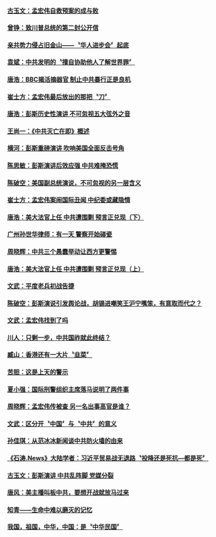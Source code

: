 #### [古玉文：孟宏伟自救预案的成与败](../pages/news207/a1394999.md?t=10120034) 

#### [曾铮：致川普总统的第二封公开信](../pages/news207/a1394998.md?t=10120034) 

#### [亲共势力侵占旧金山——〝华人进步会〞起底](../pages/news207/a1394995.md?t=10120034) 

#### [袁斌：中共发明的〝擅自协助他人了解世界罪〞](../pages/news207/a1394993.md?t=10120034) 

#### [唐浩：BBC揭活摘器官 制止中共暴行正是良机](../pages/news207/a1394983.md?t=10120034) 


#### [崔士方：孟宏伟最后放出的那把〝刀〞](../pages/news207/a1394855.md?t=10120034) 

#### [唐浩：彭斯历史性演讲 不可忽视五大弦外之音](../pages/news207/a1394854.md?t=10120034) 

#### [王尚一：《中共灭亡在即》概述](../pages/news207/a1394853.md?t=10120034) 



#### [横河：彭斯重磅演讲 吹响美国全面反击号角](../pages/news207/a1394691.md?t=10120034) 

#### [陈思敏：彭斯演讲后效应强 中共难掩恐慌](../pages/news207/a1394690.md?t=10120034) 

#### [陈破空：美国副总统演说，不可忽视的另一层含义](../pages/news207/a1394689.md?t=10120034) 

#### [崔士方：孟宏伟案闹国际丑闻 中纪委或藏隐情](../pages/news207/a1394688.md?t=10120034) 

#### [唐浩：美大法官上任 中共遭围剿 预言正兑现（下）](../pages/news207/a1394687.md?t=10120034) 

#### [广州孙世华律师：有一天 警察开始碰瓷](../pages/news207/a1394572.md?t=10120034) 

#### [周晓辉：中共三个愚蠢举动让西方更警惕](../pages/news207/a1394570.md?t=10120034) 

#### [唐浩：美大法官上任 中共遭围剿 预言正兑现（上）](../pages/news207/a1394565.md?t=10120034) 

#### [文武：平度老兵初战告捷](../pages/news207/a1394476.md?t=10120034) 

#### [陈破空：彭斯演说引发舆论战，胡锡进嘲笑王沪宁嘴笨，有意取而代之？](../pages/news207/a1394489.md?t=10120034) 


#### [文武：孟宏伟找到了吗](../pages/news207/a1394488.md?t=10120034) 

#### [川人：只剩一步，中共国祚就此终结？](../pages/news207/a1394471.md?t=10120034) 

#### [臧山：香港还有一大片〝韭菜〞](../pages/news207/a1394470.md?t=10120034) 

#### [苦胆：这是上天的警示](../pages/news207/a1394469.md?t=10120034) 

#### [夏小强：国际刑警组织主席落马说明了两件事](../pages/news207/a1394468.md?t=10120034) 

#### [周晓辉：孟宏伟传被查 另一名出事高官是谁？](../pages/news207/a1394467.md?t=10120034) 

#### [文武：区分开〝中国〞与〝中共〞的意义](../pages/news207/a1394465.md?t=10120034) 

#### [孙佳琪：从范冰冰新闻谈中共防火墙的由来](../pages/news207/a1394378.md?t=10120034) 

#### [《石涛.News》大陆学者：习近平贸易战无退路〝投降还是死抗—都是死〞](../pages/news207/a1394382.md?t=10120034) 

#### [古玉文：彭斯演讲 中共乱阵脚 党媒分裂](../pages/news207/a1394410.md?t=10120034) 

#### [唐风：美主播叫板中共，要想开战就放马过来](../pages/news207/a1394385.md?t=10120034) 

#### [知青——生命中难以磨灭的记忆](../pages/news207/a1394346.md?t=10120034) 

#### [我国，祖国，中华，中国：是〝中华民国〞](../pages/news207/a1394345.md?t=10120034) 

